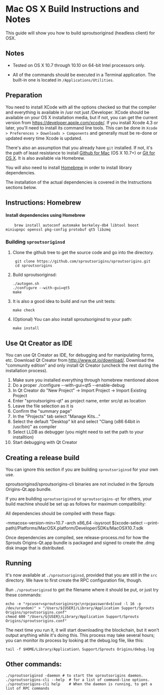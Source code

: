 Mac OS X Build Instructions and Notes
====================================
This guide will show you how to build sproutsoriginsd (headless client) for OSX.

Notes
-----

* Tested on OS X 10.7 through 10.10 on 64-bit Intel processors only.

* All of the commands should be executed in a Terminal application. The
built-in one is located in `/Applications/Utilities`.

Preparation
-----------

You need to install XCode with all the options checked so that the compiler
and everything is available in /usr not just /Developer. XCode should be
available on your OS X installation media, but if not, you can get the
current version from https://developer.apple.com/xcode/. If you install
Xcode 4.3 or later, you'll need to install its command line tools. This can
be done in `Xcode > Preferences > Downloads > Components` and generally must
be re-done or updated every time Xcode is updated.

There's also an assumption that you already have `git` installed. If
not, it's the path of least resistance to install [Github for Mac](https://mac.github.com/)
(OS X 10.7+) or
[Git for OS X](https://code.google.com/p/git-osx-installer/). It is also
available via Homebrew.

You will also need to install [Homebrew](http://brew.sh) in order to install library
dependencies.

The installation of the actual dependencies is covered in the Instructions
sections below.

Instructions: Homebrew
----------------------

#### Install dependencies using Homebrew

        brew install autoconf automake berkeley-db4 libtool boost miniupnpc openssl pkg-config protobuf qt5 libzmq

### Building `sproutsoriginsd`

1. Clone the github tree to get the source code and go into the directory.

        git clone https://github.com/sproutsorigins/sproutsorigins.git
        cd sproutsorigins

2.  Build sproutsoriginsd:

        ./autogen.sh
        ./configure --with-gui=qt5
        make

3.  It is also a good idea to build and run the unit tests:

        make check

4.  (Optional) You can also install sproutsoriginsd to your path:

        make install

Use Qt Creator as IDE
------------------------
You can use Qt Creator as IDE, for debugging and for manipulating forms, etc.
Download Qt Creator from http://www.qt.io/download/. Download the "community edition" and only install Qt Creator (uncheck the rest during the installation process).

1. Make sure you installed everything through homebrew mentioned above
2. Do a proper ./configure --with-gui=qt5 --enable-debug
3. In Qt Creator do "New Project" -> Import Project -> Import Existing Project
4. Enter "sproutsorigins-qt" as project name, enter src/qt as location
5. Leave the file selection as it is
6. Confirm the "summary page"
7. In the "Projects" tab select "Manage Kits..."
8. Select the default "Desktop" kit and select "Clang (x86 64bit in /usr/bin)" as compiler
9. Select LLDB as debugger (you might need to set the path to your installtion)
10. Start debugging with Qt Creator

Creating a release build
------------------------
You can ignore this section if you are building `sproutsoriginsd` for your own use.

sproutsoriginsd/sproutsorigins-cli binaries are not included in the Sprouts Origins-Qt.app bundle.

If you are building `sproutsoriginsd` or `sproutsorigins-qt` for others, your build machine should be set up
as follows for maximum compatibility:

All dependencies should be compiled with these flags:

 -mmacosx-version-min=10.7
 -arch x86_64
 -isysroot $(xcode-select --print-path)/Platforms/MacOSX.platform/Developer/SDKs/MacOSX10.7.sdk

Once dependencies are compiled, see release-process.md for how the Sprouts Origins-Qt.app
bundle is packaged and signed to create the .dmg disk image that is distributed.

Running
-------

It's now available at `./sproutsoriginsd`, provided that you are still in the `src`
directory. We have to first create the RPC configuration file, though.

Run `./sproutsoriginsd` to get the filename where it should be put, or just try these
commands:

    echo -e "rpcuser=sproutsoriginsrpc\nrpcpassword=$(xxd -l 16 -p /dev/urandom)" > "/Users/${USER}/Library/Application Support/Sprouts Origins/sproutsorigins.conf"
    chmod 600 "/Users/${USER}/Library/Application Support/Sprouts Origins/sproutsorigins.conf"

The next time you run it, it will start downloading the blockchain, but it won't
output anything while it's doing this. This process may take several hours;
you can monitor its process by looking at the debug.log file, like this:

    tail -f $HOME/Library/Application\ Support/Sprouts Origins/debug.log

Other commands:
-------

    ./sproutsoriginsd -daemon # to start the sproutsorigins daemon.
    ./sproutsorigins-cli --help  # for a list of command-line options.
    ./sproutsorigins-cli help    # When the daemon is running, to get a list of RPC commands

